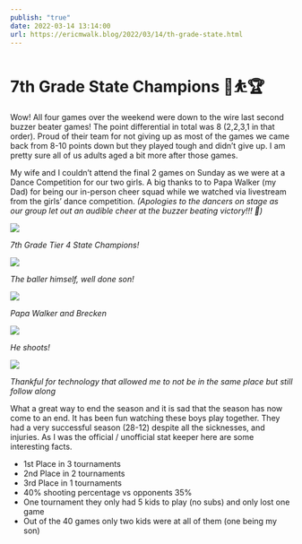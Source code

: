 ```yaml
---
publish: "true"
date: 2022-03-14 13:14:00
url: https://ericmwalk.blog/2022/03/14/th-grade-state.html
---
```


# 7th Grade State Champions 🏀⛹️🏆
Wow! All four games over the weekend were down to the wire last second buzzer beater games! The point differential in total was 8 (2,2,3,1 in that order). Proud of their team for not giving up as most of the games we came back from 8-10 points down but they played tough and didn’t give up. I am pretty sure all of us adults aged a bit more after those games.

My wife and I couldn’t attend the final 2 games on Sunday as we were at a Dance Competition for our two girls. A big thanks to to Papa Walker (my Dad) for being our in-person cheer squad while we watched via livestream from the girls’ dance competition. *(Apologies to the dancers on stage as our group let out an audible cheer at the buzzer beating victory!!! 🙉)*

![](https://ericmwalk.blog/uploads/2022/d6c24bae45.jpg)

*7th Grade Tier 4 State Champions!*

![](https://ericmwalk.blog/uploads/2022/5633cd10ab.jpg)

*The baller himself, well done son!*

![](https://ericmwalk.blog/uploads/2022/8eb3d336dc.jpg)

*Papa Walker and Brecken*

![](https://ericmwalk.blog/uploads/2022/61c7d678c1.jpg)

*He shoots!*

![](https://ericmwalk.blog/uploads/2022/f2cf0e3318.jpg)

*Thankful for technology that allowed me to not be in the same place but still follow along*

What a great way to end the season and it is sad that the season has now come to an end. It has been fun watching these boys play together. They had a very successful season (28-12) despite all the sicknesses, and injuries. As I was the official / unofficial stat keeper here are some interesting facts.

- 1st Place in 3 tournaments
- 2nd Place in 2 tournaments
- 3rd Place in 1 tournaments
- 40% shooting percentage vs opponents 35%
- One tournament they only had 5 kids to play (no subs) and only lost one game
- Out of the 40 games only two kids were at all of them (one being my son)
